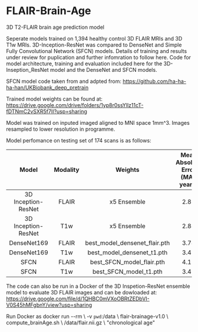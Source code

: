 # FLAIR-Brain-Age
3D T2-FLAIR brain age prediction model 

Seperate models trained on 1,394 healthy control 3D FLAIR MRIs and 3D T1w MRIs. 3D-Inception-ResNet was compared to DenseNet and Simple Fully Convolutional Network (SFCN) models. Details of training and results under review for puplication and further infomration to follow here. Code for model architecture, training and evaluation included here for the 3D-Inseption_ResNet model and the DenseNet and SFCN models. 

SFCN model code taken from and adpted from: https://github.com/ha-ha-ha-han/UKBiobank_deep_pretrain

Trained model weights can be found at: 
https://drive.google.com/drive/folders/1yp8r0ssYllz11cT-fDTNmC2vSXR5f7II?usp=sharing

Model was trained on inputed imaged aligned to MNI space 1mm^3. Images resampled to lower resolution in programme.

Model perfomance on testing set of 174 scans is as follows:

|      Model          | Modality | Weights                       | Mean Absolute Error (MAE years) |
| :-----------------: | :------: | :---------------------------: | :-----------------------------: |
| 3D Inception-ResNet | FLAIR    | x5 Ensemble                   |  2.81                           |
| 3D Inception-ResNet | T1w      | x5 Ensemble                   |  2.84                           |
| DenseNet169         | FLAIR    | best_model_densenet_flair.pth |  3.74                           |
| DenseNet169         | T1w      | best_model_densenet_t1.pth    |  3.43                           |
| SFCN                | FLAIR    | best_SFCN_model_flair.pth     |  4.12                           |
| SFCN                | T1w      | best_SFCN_model_t1.pth        |  3.45                           |


The code can also be run in a Docker of the 3D Inspetion-ResNet ensemble model to evaluate 3D FLAIR images and can be dowloaded at: 
https://drive.google.com/file/d/1QHBC0mVXoOBRtZEDbVI-V0S45hMFgbnY/view?usp=sharing

Run Docker as docker run --rm \ -v `pwd`:/data \ flair-brainage-v1.0 \ compute_brainAge.sh \ /data/flair.nii.gz \ "chronological age"
